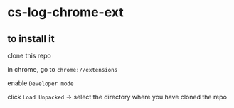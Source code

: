 # cs-log-chrome-ext

## to install it

clone this repo

in chrome, go to `chrome://extensions`

enable `Developer mode`

click `Load Unpacked` -> select the directory where you have cloned the repo

